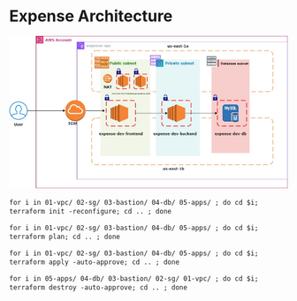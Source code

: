 # Expense Architecture

![alt text](images/expenses-dev-terraform.jpg)


```
for i in 01-vpc/ 02-sg/ 03-bastion/ 04-db/ 05-apps/ ; do cd $i; terraform init -reconfigure; cd .. ; done 
```

```
for i in 01-vpc/ 02-sg/ 03-bastion/ 04-db/ 05-apps/ ; do cd $i; terraform plan; cd .. ; done 
```

```
for i in 01-vpc/ 02-sg/ 03-bastion/ 04-db/ 05-apps/ ; do cd $i; terraform apply -auto-approve; cd .. ; done 
```

```
for i in 05-apps/ 04-db/ 03-bastion/ 02-sg/ 01-vpc/ ; do cd $i; terraform destroy -auto-approve; cd .. ; done 
```